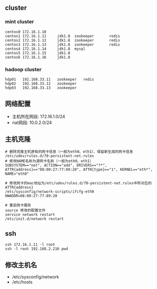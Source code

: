 
## cluster

### mint cluster
	centos0 172.16.1.10
	centos1 172.16.1.11		jdk1.8 	zookeeper		redis
	centos2 172.16.1.12 	jdk1.8 	zookeeper		redis
	centos3 172.16.1.13		jdk1.8 	zookeeper		redis
	centos4 172.16.1.14		jdk1.8 	mysql
	centos5 172.16.1.15		jdk1.8 	
	centos6 172.16.1.16		jdk1.8 	

### hadoop cluster
	hdp01	192.168.33.11	zookeeper	redis
	hdp02	192.168.33.12	zookeeper
	hdp03	192.168.33.13	zookeeper


## 网络配置

* 主机所在网段: 172.16.1.0/24
* nat网段: 10.0.2.0/24

## 主机克隆
	# 删除克隆主机原有的网卡信息（一般为eth0、eth1），保留新生成的网卡信息
	/etc/udev/rules.d/70-persistent-net.rules
	# 修改NAME名称为源网卡名称（一般为eth0、eth1）
	SUBSYSTEM=="net", ACTION=="add", DRIVERS=="?*", ATTR{address}=="08:00:27:77:89:20", ATTR{type}=="1", KERNEL=="eth*", NAME="eth0"

	# 修改网卡的mac地址为/etc/udev/rules.d/70-persistent-net.rules中所对应的ATTR{address}
	/etc/sysconfig/network-scripts/ifcfg-eth0
	HWADDR=08:00:27:77:89:20

	# 重启网卡服务
	source 修改的配置文件
	service network restart
	/etc/init.d/network restart
## ssh

	ssh 172.16.1.11 -l root
	ssh -l root 192.168.2.216 pwd

## 修改主机名
* /etc/sysconfig/network
* /etc/hosts
